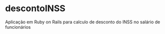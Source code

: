 # descontoINSS
Aplicação em Ruby on Rails para calculo de desconto do INSS no salário de funcionários

